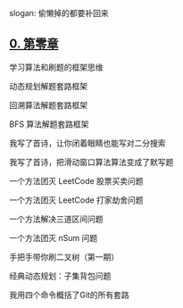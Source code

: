 
slogan: 偷懒掉的都要补回来

## [0. 第零章](https://mp.weixin.qq.com/s/AWsL7G89RtaHyHjRPNJENA)
学习算法和刷题的框架思维

动态规划解题套路框架

回溯算法解题套路框架

BFS 算法解题套路框架

我写了首诗，让你闭着眼睛也能写对二分搜索

我写了首诗，把滑动窗口算法算法变成了默写题

一个方法团灭 LeetCode 股票买卖问题

一个方法团灭 LeetCode 打家劫舍问题

一个方法解决三道区间问题

一个方法团灭 nSum 问题

手把手带你刷二叉树（第一期）

经典动态规划：子集背包问题

我用四个命令概括了Git的所有套路

